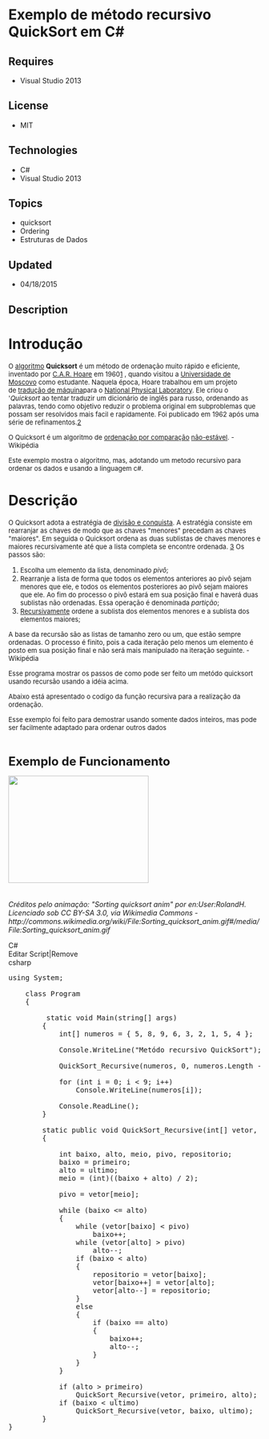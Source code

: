 # Exemplo de método recursivo QuickSort em C#
## Requires
- Visual Studio 2013
## License
- MIT
## Technologies
- C#
- Visual Studio 2013
## Topics
- quicksort
- Ordering
- Estruturas de Dados
## Updated
- 04/18/2015
## Description

<h1>Introdu&ccedil;&atilde;o</h1>
<p><span style="font-size:small">O&nbsp;<a title="Algoritmo" href="http://pt.wikipedia.org/wiki/Algoritmo">algoritmo</a>&nbsp;<strong>Quicksort</strong>&nbsp;&eacute; um m&eacute;todo de ordena&ccedil;&atilde;o muito r&aacute;pido e eficiente, inventado por&nbsp;<a class="mw-redirect" title="C.A.R. Hoare" href="http://pt.wikipedia.org/wiki/C.A.R._Hoare">C.A.R.
 Hoare</a>&nbsp;em 1960<span id="cite_ref-1" class="reference"><a href="http://pt.wikipedia.org/wiki/Quicksort#cite_note-1">1</a></span>&nbsp;, quando visitou a&nbsp;<a class="mw-redirect" title="Universidade de Moscovo" href="http://pt.wikipedia.org/wiki/Universidade_de_Moscovo">Universidade
 de Moscovo</a>&nbsp;como estudante. Naquela &eacute;poca, Hoare trabalhou em um projeto de&nbsp;<a class="new" title="Tradução de máquina (página não existe)" href="http://pt.wikipedia.org/w/index.php?title=Tradu%C3%A7%C3%A3o_de_m%C3%A1quina&action=edit&redlink=1">tradu&ccedil;&atilde;o
 de m&aacute;quina</a>para o&nbsp;<a class="new" title="National Physical Laboratory, UK (página não existe)" href="http://pt.wikipedia.org/w/index.php?title=National_Physical_Laboratory,_UK&action=edit&redlink=1">National Physical Laboratory</a>. Ele criou
 o '<em>Quicksort</em>&nbsp;ao tentar traduzir um dicion&aacute;rio de ingl&ecirc;s para russo, ordenando as palavras, tendo como objetivo reduzir o problema original em subproblemas que possam ser resolvidos mais facil e rapidamente. Foi publicado em 1962
 ap&oacute;s uma s&eacute;rie de refinamentos.<span id="cite_ref-2" class="reference"><a href="http://pt.wikipedia.org/wiki/Quicksort#cite_note-2">2</a></span></span></p>
<p><span style="font-size:small">O Quicksort &eacute; um algoritmo de&nbsp;<a title="Ordenação por comparação" href="http://pt.wikipedia.org/wiki/Ordena%C3%A7%C3%A3o_por_compara%C3%A7%C3%A3o">ordena&ccedil;&atilde;o por compara&ccedil;&atilde;o</a>&nbsp;<a title="Ordenação estável" href="http://pt.wikipedia.org/wiki/Ordena%C3%A7%C3%A3o_est%C3%A1vel">n&atilde;o-est&aacute;vel</a>.</span><span style="font-size:small">&nbsp;-
 Wikip&eacute;dia</span></p>
<p><span style="font-size:small">Este exemplo mostra o algoritmo, mas, adotando um metodo recursivo para ordenar os dados e usando a linguagem c#.&nbsp;</span></p>
<h1>Descri&ccedil;&atilde;o</h1>
<p><span style="font-size:small">O Quicksort adota a estrat&eacute;gia de&nbsp;<a title="Divisão e conquista" href="http://pt.wikipedia.org/wiki/Divis%C3%A3o_e_conquista">divis&atilde;o e conquista</a>. A estrat&eacute;gia consiste em rearranjar as chaves de
 modo que as chaves &quot;menores&quot; precedam as chaves &quot;maiores&quot;. Em seguida o Quicksort ordena as duas sublistas de chaves menores e maiores recursivamente at&eacute; que a lista completa se encontre ordenada.&nbsp;<span id="cite_ref-3" class="reference"><a href="http://pt.wikipedia.org/wiki/Quicksort#cite_note-3">3</a></span>&nbsp;Os
 passos s&atilde;o:</span></p>
<ol>
<li><span style="font-size:small">Escolha um elemento da lista, denominado&nbsp;<em>piv&ocirc;</em>;</span>
</li><li><span style="font-size:small">Rearranje a lista de forma que todos os elementos anteriores ao piv&ocirc; sejam menores que ele, e todos os elementos posteriores ao piv&ocirc; sejam maiores que ele. Ao fim do processo o piv&ocirc; estar&aacute; em sua posi&ccedil;&atilde;o
 final e haver&aacute; duas sublistas n&atilde;o ordenadas. Essa opera&ccedil;&atilde;o &eacute; denominada&nbsp;<em>parti&ccedil;&atilde;o</em>;</span>
</li><li><span style="font-size:small"><a title="Recursividade (ciência da computação)" href="http://pt.wikipedia.org/wiki/Recursividade_(ci%C3%AAncia_da_computa%C3%A7%C3%A3o)">Recursivamente</a>&nbsp;ordene a sublista dos elementos menores e a sublista dos elementos
 maiores;</span> </li></ol>
<p><span style="font-size:small">A base da recurs&atilde;o s&atilde;o as listas de tamanho zero ou um, que est&atilde;o sempre ordenadas. O processo &eacute; finito, pois a cada itera&ccedil;&atilde;o pelo menos um elemento &eacute; posto em sua posi&ccedil;&atilde;o
 final e n&atilde;o ser&aacute; mais manipulado na itera&ccedil;&atilde;o seguinte.</span><span style="font-size:small">&nbsp;- Wikip&eacute;dia</span></p>
<p><span style="font-size:small">Esse programa mostrar os passos de como pode ser feito um met&oacute;do quicksort usando recurs&atilde;o usando a id&eacute;ia acima.</span></p>
<p><span style="font-size:small">Abaixo est&aacute; apresentado o codigo da fun&ccedil;&atilde;o recursiva para a realiza&ccedil;&atilde;o da ordena&ccedil;&atilde;o.&nbsp;</span></p>
<p><span style="font-size:small">Esse exemplo foi feito para demostrar usando somente dados intei</span><span style="font-size:small">ros, mas pode ser facilmente adaptado para</span><span style="font-size:small">&nbsp;ordenar outros dados</span></p>
<p>&nbsp;</p>
<p><strong><span style="font-size:x-large">Exemplo de Funcionamento</span></strong></p>
<p><img id="136595" src="136595-sorting_quicksort_anim.gif" alt="" width="280" height="214" style="line-height:15px; float:left"></p>
<p>&nbsp;</p>
<p>&nbsp;</p>
<p>&nbsp;</p>
<p>&nbsp;</p>
<p>&nbsp;</p>
<p>&nbsp;</p>
<p>&nbsp;</p>
<p>&nbsp;</p>
<p><em>Cr&eacute;ditos pelo anima&ccedil;&atilde;o:&nbsp;&quot;Sorting quicksort anim&quot; por en:User:RolandH. Licenciado sob CC BY-SA 3.0, via Wikimedia Commons - http://commons.wikimedia.org/wiki/File:Sorting_quicksort_anim.gif#/media/File:Sorting_quicksort_anim.gif</em></p>
<div class="scriptcode">
<div class="pluginEditHolder" pluginCommand="mceScriptCode">
<div class="title"><span>C#</span></div>
<div class="pluginLinkHolder"><span class="pluginEditHolderLink">Editar Script</span>|<span class="pluginRemoveHolderLink">Remove</span></div>
<span class="hidden">csharp</span>

<div class="preview">
<pre class="csharp"><span class="cs__keyword">using</span>&nbsp;System;&nbsp;
&nbsp;
&nbsp;&nbsp;&nbsp;&nbsp;<span class="cs__keyword">class</span>&nbsp;Program&nbsp;
&nbsp;&nbsp;&nbsp;&nbsp;{&nbsp;
&nbsp;&nbsp;&nbsp;&nbsp;&nbsp;&nbsp;&nbsp;&nbsp;
&nbsp;&nbsp;&nbsp;&nbsp;&nbsp;&nbsp;&nbsp;&nbsp;&nbsp;<span class="cs__keyword">static</span>&nbsp;<span class="cs__keyword">void</span>&nbsp;Main(<span class="cs__keyword">string</span>[]&nbsp;args)&nbsp;
&nbsp;&nbsp;&nbsp;&nbsp;&nbsp;&nbsp;&nbsp;&nbsp;{&nbsp;
&nbsp;&nbsp;&nbsp;&nbsp;&nbsp;&nbsp;&nbsp;&nbsp;&nbsp;&nbsp;&nbsp;&nbsp;<span class="cs__keyword">int</span>[]&nbsp;numeros&nbsp;=&nbsp;{&nbsp;<span class="cs__number">5</span>,&nbsp;<span class="cs__number">8</span>,&nbsp;<span class="cs__number">9</span>,&nbsp;<span class="cs__number">6</span>,&nbsp;<span class="cs__number">3</span>,&nbsp;<span class="cs__number">2</span>,&nbsp;<span class="cs__number">1</span>,&nbsp;<span class="cs__number">5</span>,&nbsp;<span class="cs__number">4</span>&nbsp;};&nbsp;
&nbsp;&nbsp;
&nbsp;&nbsp;&nbsp;&nbsp;&nbsp;&nbsp;&nbsp;&nbsp;&nbsp;&nbsp;&nbsp;&nbsp;Console.WriteLine(<span class="cs__string">&quot;Met&oacute;do&nbsp;recursivo&nbsp;QuickSort&quot;</span>);&nbsp;
&nbsp;
&nbsp;&nbsp;&nbsp;&nbsp;&nbsp;&nbsp;&nbsp;&nbsp;&nbsp;&nbsp;&nbsp;&nbsp;QuickSort_Recursive(numeros,&nbsp;<span class="cs__number">0</span>,&nbsp;numeros.Length&nbsp;-&nbsp;<span class="cs__number">1</span>);&nbsp;
&nbsp;
&nbsp;&nbsp;&nbsp;&nbsp;&nbsp;&nbsp;&nbsp;&nbsp;&nbsp;&nbsp;&nbsp;&nbsp;<span class="cs__keyword">for</span>&nbsp;(<span class="cs__keyword">int</span>&nbsp;i&nbsp;=&nbsp;<span class="cs__number">0</span>;&nbsp;i&nbsp;&lt;&nbsp;<span class="cs__number">9</span>;&nbsp;i&#43;&#43;)&nbsp;
&nbsp;&nbsp;&nbsp;&nbsp;&nbsp;&nbsp;&nbsp;&nbsp;&nbsp;&nbsp;&nbsp;&nbsp;&nbsp;&nbsp;&nbsp;&nbsp;Console.WriteLine(numeros[i]);&nbsp;
&nbsp;
&nbsp;&nbsp;&nbsp;&nbsp;&nbsp;&nbsp;&nbsp;&nbsp;&nbsp;&nbsp;&nbsp;&nbsp;Console.ReadLine();&nbsp;
&nbsp;&nbsp;&nbsp;&nbsp;&nbsp;&nbsp;&nbsp;&nbsp;}&nbsp;
&nbsp;
&nbsp;&nbsp;&nbsp;&nbsp;&nbsp;&nbsp;&nbsp;&nbsp;<span class="cs__keyword">static</span>&nbsp;<span class="cs__keyword">public</span>&nbsp;<span class="cs__keyword">void</span>&nbsp;QuickSort_Recursive(<span class="cs__keyword">int</span>[]&nbsp;vetor,&nbsp;<span class="cs__keyword">int</span>&nbsp;primeiro,&nbsp;<span class="cs__keyword">int</span>&nbsp;ultimo)&nbsp;
&nbsp;&nbsp;&nbsp;&nbsp;&nbsp;&nbsp;&nbsp;&nbsp;{&nbsp;
&nbsp;
&nbsp;&nbsp;&nbsp;&nbsp;&nbsp;&nbsp;&nbsp;&nbsp;&nbsp;&nbsp;&nbsp;&nbsp;<span class="cs__keyword">int</span>&nbsp;baixo,&nbsp;alto,&nbsp;meio,&nbsp;pivo,&nbsp;repositorio;&nbsp;
&nbsp;&nbsp;&nbsp;&nbsp;&nbsp;&nbsp;&nbsp;&nbsp;&nbsp;&nbsp;&nbsp;&nbsp;baixo&nbsp;=&nbsp;primeiro;&nbsp;
&nbsp;&nbsp;&nbsp;&nbsp;&nbsp;&nbsp;&nbsp;&nbsp;&nbsp;&nbsp;&nbsp;&nbsp;alto&nbsp;=&nbsp;ultimo;&nbsp;
&nbsp;&nbsp;&nbsp;&nbsp;&nbsp;&nbsp;&nbsp;&nbsp;&nbsp;&nbsp;&nbsp;&nbsp;meio&nbsp;=&nbsp;(<span class="cs__keyword">int</span>)((baixo&nbsp;&#43;&nbsp;alto)&nbsp;/&nbsp;<span class="cs__number">2</span>);&nbsp;
&nbsp;
&nbsp;&nbsp;&nbsp;&nbsp;&nbsp;&nbsp;&nbsp;&nbsp;&nbsp;&nbsp;&nbsp;&nbsp;pivo&nbsp;=&nbsp;vetor[meio];&nbsp;
&nbsp;
&nbsp;&nbsp;&nbsp;&nbsp;&nbsp;&nbsp;&nbsp;&nbsp;&nbsp;&nbsp;&nbsp;&nbsp;<span class="cs__keyword">while</span>&nbsp;(baixo&nbsp;&lt;=&nbsp;alto)&nbsp;
&nbsp;&nbsp;&nbsp;&nbsp;&nbsp;&nbsp;&nbsp;&nbsp;&nbsp;&nbsp;&nbsp;&nbsp;{&nbsp;
&nbsp;&nbsp;&nbsp;&nbsp;&nbsp;&nbsp;&nbsp;&nbsp;&nbsp;&nbsp;&nbsp;&nbsp;&nbsp;&nbsp;&nbsp;&nbsp;<span class="cs__keyword">while</span>&nbsp;(vetor[baixo]&nbsp;&lt;&nbsp;pivo)&nbsp;
&nbsp;&nbsp;&nbsp;&nbsp;&nbsp;&nbsp;&nbsp;&nbsp;&nbsp;&nbsp;&nbsp;&nbsp;&nbsp;&nbsp;&nbsp;&nbsp;&nbsp;&nbsp;&nbsp;&nbsp;baixo&#43;&#43;;&nbsp;
&nbsp;&nbsp;&nbsp;&nbsp;&nbsp;&nbsp;&nbsp;&nbsp;&nbsp;&nbsp;&nbsp;&nbsp;&nbsp;&nbsp;&nbsp;&nbsp;<span class="cs__keyword">while</span>&nbsp;(vetor[alto]&nbsp;&gt;&nbsp;pivo)&nbsp;
&nbsp;&nbsp;&nbsp;&nbsp;&nbsp;&nbsp;&nbsp;&nbsp;&nbsp;&nbsp;&nbsp;&nbsp;&nbsp;&nbsp;&nbsp;&nbsp;&nbsp;&nbsp;&nbsp;&nbsp;alto--;&nbsp;
&nbsp;&nbsp;&nbsp;&nbsp;&nbsp;&nbsp;&nbsp;&nbsp;&nbsp;&nbsp;&nbsp;&nbsp;&nbsp;&nbsp;&nbsp;&nbsp;<span class="cs__keyword">if</span>&nbsp;(baixo&nbsp;&lt;&nbsp;alto)&nbsp;
&nbsp;&nbsp;&nbsp;&nbsp;&nbsp;&nbsp;&nbsp;&nbsp;&nbsp;&nbsp;&nbsp;&nbsp;&nbsp;&nbsp;&nbsp;&nbsp;{&nbsp;
&nbsp;&nbsp;&nbsp;&nbsp;&nbsp;&nbsp;&nbsp;&nbsp;&nbsp;&nbsp;&nbsp;&nbsp;&nbsp;&nbsp;&nbsp;&nbsp;&nbsp;&nbsp;&nbsp;&nbsp;repositorio&nbsp;=&nbsp;vetor[baixo];&nbsp;
&nbsp;&nbsp;&nbsp;&nbsp;&nbsp;&nbsp;&nbsp;&nbsp;&nbsp;&nbsp;&nbsp;&nbsp;&nbsp;&nbsp;&nbsp;&nbsp;&nbsp;&nbsp;&nbsp;&nbsp;vetor[baixo&#43;&#43;]&nbsp;=&nbsp;vetor[alto];&nbsp;
&nbsp;&nbsp;&nbsp;&nbsp;&nbsp;&nbsp;&nbsp;&nbsp;&nbsp;&nbsp;&nbsp;&nbsp;&nbsp;&nbsp;&nbsp;&nbsp;&nbsp;&nbsp;&nbsp;&nbsp;vetor[alto--]&nbsp;=&nbsp;repositorio;&nbsp;
&nbsp;&nbsp;&nbsp;&nbsp;&nbsp;&nbsp;&nbsp;&nbsp;&nbsp;&nbsp;&nbsp;&nbsp;&nbsp;&nbsp;&nbsp;&nbsp;}&nbsp;
&nbsp;&nbsp;&nbsp;&nbsp;&nbsp;&nbsp;&nbsp;&nbsp;&nbsp;&nbsp;&nbsp;&nbsp;&nbsp;&nbsp;&nbsp;&nbsp;<span class="cs__keyword">else</span>&nbsp;
&nbsp;&nbsp;&nbsp;&nbsp;&nbsp;&nbsp;&nbsp;&nbsp;&nbsp;&nbsp;&nbsp;&nbsp;&nbsp;&nbsp;&nbsp;&nbsp;{&nbsp;
&nbsp;&nbsp;&nbsp;&nbsp;&nbsp;&nbsp;&nbsp;&nbsp;&nbsp;&nbsp;&nbsp;&nbsp;&nbsp;&nbsp;&nbsp;&nbsp;&nbsp;&nbsp;&nbsp;&nbsp;<span class="cs__keyword">if</span>&nbsp;(baixo&nbsp;==&nbsp;alto)&nbsp;
&nbsp;&nbsp;&nbsp;&nbsp;&nbsp;&nbsp;&nbsp;&nbsp;&nbsp;&nbsp;&nbsp;&nbsp;&nbsp;&nbsp;&nbsp;&nbsp;&nbsp;&nbsp;&nbsp;&nbsp;{&nbsp;
&nbsp;&nbsp;&nbsp;&nbsp;&nbsp;&nbsp;&nbsp;&nbsp;&nbsp;&nbsp;&nbsp;&nbsp;&nbsp;&nbsp;&nbsp;&nbsp;&nbsp;&nbsp;&nbsp;&nbsp;&nbsp;&nbsp;&nbsp;&nbsp;baixo&#43;&#43;;&nbsp;
&nbsp;&nbsp;&nbsp;&nbsp;&nbsp;&nbsp;&nbsp;&nbsp;&nbsp;&nbsp;&nbsp;&nbsp;&nbsp;&nbsp;&nbsp;&nbsp;&nbsp;&nbsp;&nbsp;&nbsp;&nbsp;&nbsp;&nbsp;&nbsp;alto--;&nbsp;
&nbsp;&nbsp;&nbsp;&nbsp;&nbsp;&nbsp;&nbsp;&nbsp;&nbsp;&nbsp;&nbsp;&nbsp;&nbsp;&nbsp;&nbsp;&nbsp;&nbsp;&nbsp;&nbsp;&nbsp;}&nbsp;
&nbsp;&nbsp;&nbsp;&nbsp;&nbsp;&nbsp;&nbsp;&nbsp;&nbsp;&nbsp;&nbsp;&nbsp;&nbsp;&nbsp;&nbsp;&nbsp;}&nbsp;
&nbsp;&nbsp;&nbsp;&nbsp;&nbsp;&nbsp;&nbsp;&nbsp;&nbsp;&nbsp;&nbsp;&nbsp;}&nbsp;
&nbsp;
&nbsp;&nbsp;&nbsp;&nbsp;&nbsp;&nbsp;&nbsp;&nbsp;&nbsp;&nbsp;&nbsp;&nbsp;<span class="cs__keyword">if</span>&nbsp;(alto&nbsp;&gt;&nbsp;primeiro)&nbsp;
&nbsp;&nbsp;&nbsp;&nbsp;&nbsp;&nbsp;&nbsp;&nbsp;&nbsp;&nbsp;&nbsp;&nbsp;&nbsp;&nbsp;&nbsp;&nbsp;QuickSort_Recursive(vetor,&nbsp;primeiro,&nbsp;alto);&nbsp;
&nbsp;&nbsp;&nbsp;&nbsp;&nbsp;&nbsp;&nbsp;&nbsp;&nbsp;&nbsp;&nbsp;&nbsp;<span class="cs__keyword">if</span>&nbsp;(baixo&nbsp;&lt;&nbsp;ultimo)&nbsp;
&nbsp;&nbsp;&nbsp;&nbsp;&nbsp;&nbsp;&nbsp;&nbsp;&nbsp;&nbsp;&nbsp;&nbsp;&nbsp;&nbsp;&nbsp;&nbsp;QuickSort_Recursive(vetor,&nbsp;baixo,&nbsp;ultimo);&nbsp;&nbsp;&nbsp;&nbsp;&nbsp;&nbsp;&nbsp;&nbsp;&nbsp;
&nbsp;&nbsp;&nbsp;&nbsp;&nbsp;&nbsp;&nbsp;&nbsp;}&nbsp;
}</pre>
</div>
</div>
</div>
